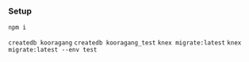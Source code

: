 ### Setup

`npm i`

`createdb kooragang`
`createdb kooragang_test`
`knex migrate:latest`
`knex migrate:latest --env test`
